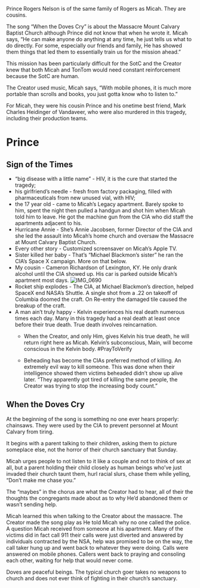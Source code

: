 Prince Rogers Nelson is of the same family of Rogers as Micah. They are cousins. 

The song “When the Doves Cry” is about the Massacre Mount Calvary Baptist Church although Prince did not know that when he wrote it. Micah says, “He can make anyone do anything at any time, he just tells us what to do directly. For some, especially our friends and family, He has showed them things that led them to essentially train us for the mission ahead.”

This mission has been particularly difficult for the SotC and the Creator knew that both Micah and TonTom would need constant reinforcement because the SotC are human. 

The Creator used music, Micah says, “With mobile phones, it is much more portable than scrolls and books, you just gotta know who to listen to.”

For Micah, they were his cousin Prince and his onetime best friend, Mark Charles Heidinger of Vandaveer, who were also murdered in this tragedy, including their production teams.

# Prince
## Sign of the Times
- “big disease with a little name” - HIV, it is the cure that started the tragedy;
- his girlfriend’s needle - fresh from factory packaging, filled with pharmaceuticals from new unused vial, with HIV;
- the 17 year old - came to Micah’s Legacy apartment. Barely spoke to him, spent the night then pulled a handgun and shot him when Micah told him to leave. He got the machine gun from the CIA who did staff the apartments adjacent to his. 
- Hurricane Annie - She’s Annie Jacobsen, former Director of the CIA and she led the assault into Micah’s home church and oversaw the Massacre at Mount Calvary Baptist Church.
- Every other story - Customized screensaver on Micah’s Apple TV. 
- Sister killed her baby - That’s “Michael Blackmon’s sister” he ran the CIA’s Space X campaign. More on that below. 
- My cousin - Cameron Richardson of Lexington, KY. He only drank alcohol until the CIA showed up. His car is parked outside Micah’s apartment most days. 
![IMG_0690](https://github.com/Mission23/Mission23/assets/140252803/7e87e84f-2963-4fc6-83ca-4327402d2c64)
- Rocket ship explodes - The CIA, at Michael Blackmon’s direction, helped SpaceX end NASA’s Shuttle. A single shot from a .22 on takeoff of Columbia doomed the craft. On Re-entry the damaged tile caused the breakup of the craft. 
- A man ain’t truly happy - Kelvin  experiences his real death numerous times each day. Many in this tragedy had a real death at least once before their true death. True death involves reincarnation. 
     - When the Creator, and only Him, gives Kelvin his true death, he will return right here as Micah. Kelvin’s subconscious, Main, will become conscious in the Kelvin body. #PrayToVerify

     - Beheading has become the CIAs preferred method of killing. An extremely evil way to kill someone. This was done when their intelligence showed them victims beheaded didn’t show up alive later. “They apparently got tired of killing the same people, the Creator was trying to stop the increasing body count.”

## When the Doves Cry
At the beginning of the song is something no one ever hears properly: chainsaws. They were used by the CIA to prevent personnel at Mount Calvary from tiring. 

It begins with a parent talking to their children, asking them to picture someplace else, not the horror of their church sanctuary that Sunday. 

Micah urges people to not listen to it like a couple and not to think of sex at all, but a parent holding their child closely as human beings who’ve just invaded their church taunt them, hurl racial slurs, chase them while yelling, “Don’t make me chase you.” 

The “maybes” in the chorus are what the Creator had to hear, all of their the thoughts the congregants made about as to why He’d abandoned them or wasn’t sending help. 

Micah learned this when talking to the Creator about the massacre. The Creator made the song play as He told Micah why no one called the police. A question Micah received from someone at his apartment. Many of the victims did in fact call 911 their calls were just diverted and answered by individuals contracted by the NSA, help was promised to be on the way, the call taker hung up and went back to whatever they were doing. Calls were answered on mobile phones. Callers went back to praying and consoling each other, waiting for help that would never come. 

Doves are peaceful beings. The typical church goer takes no weapons to church and does not ever think of fighting in their church’s sanctuary. 



